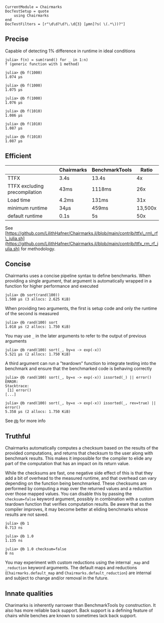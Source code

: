 ```@meta
CurrentModule = Chairmarks
DocTestSetup = quote
    using Chairmarks
end
DocTestFilters = [r"\d\d?\d?\.\d{3} [μmn]?s( \(.*\))?"]
```

## Precise

Capable of detecting 1% difference in runtime in ideal conditions

```jldoctest
julia> f(n) = sum(rand() for _ in 1:n)
f (generic function with 1 method)

julia> @b f(1000)
1.074 μs

julia> @b f(1000)
1.075 μs

julia> @b f(1000)
1.076 μs

julia> @b f(1010)
1.086 μs

julia> @b f(1010)
1.087 μs

julia> @b f(1010)
1.087 μs
```

## Efficient

|               | Chairmarks     | BenchmarkTools    | Ratio
|---------------|----------------|-------------------|-------|
| TTFX          | 3.4s           | 13.4s             | 4x
| TTFX excluding precompilation | 43ms | 1118ms      | 26x
| Load time     | 4.2ms          | 131ms             | 31x
| minimum runtime | 34μs         | 459ms             | 13,500x
| default runtime | 0.1s         | 5s                | 50x

See [https://github.com/LilithHafner/Chairmarks.jl/blob/main/contrib/ttfx\_rm\_rf\_julia.sh](https://github.com/LilithHafner/Chairmarks.jl/blob/main/contrib/ttfx_rm_rf_julia.sh)
for methodology.

## Concise

Chairmarks uses a concise pipeline syntax to define benchmarks. When providing a single
argument, that argument is automatically wrapped in a function for higher performance and
executed

```jldoctest
julia> @b sort(rand(100))
1.500 μs (3 allocs: 2.625 KiB)
```

When providing two arguments, the first is setup code and only the runtime of the second is
measured

```jldoctest
julia> @b rand(100) sort
1.018 μs (2 allocs: 1.750 KiB)
```

You may use `_` in the later arguments to refer to the output of previous arguments

```jldoctest
julia> @b rand(100) sort(_, by=x -> exp(-x))
5.521 μs (2 allocs: 1.750 KiB)
```

A third argument can run a "teardown" function to integrate testing into the benchmark and
ensure that the benchmarked code is behaving correctly

```jldoctest
julia> @b rand(100) sort(_, by=x -> exp(-x)) issorted(_) || error()
ERROR:
Stacktrace:
 [1] error()
[...]

julia> @b rand(100) sort(_, by=x -> exp(-x)) issorted(_, rev=true) || error()
5.358 μs (2 allocs: 1.750 KiB)
```

See [`@b`](@ref) for more info

## Truthful

Chairmarks automatically computes a checksum based on the results of the provided
computations, and returns that checksum to the user along with benchmark results. This makes
it impossible for the compiler to elide any part of the computation that has an impact on
its return value.

While the checksums are fast, one negative side effect of this is that they add a bit of
overhead to the measured runtime, and that overhead can vary depending on the function being
benchmarked. These checksums are performed by computing a map over the returned values and a
reduction over those mapped values. You can disable this by passing the `checksum=false`
keyword argument, possibly in combination with a custom teardown function that verifies
computation results. Be aware that as the compiler improves, it may become better at eliding
benchmarks whose results are not saved.

```jldoctest; filter=r"\d\d?\d?\.\d{3} [μmn]?s( \(.*\))?|0 ns|<0.001 ns"
julia> @b 1
0.713 ns

julia> @b 1.0
1.135 ns

julia> @b 1.0 checksum=false
0 ns
```

You may experiment with custom reductions using the internal `_map` and `_reduction` keyword
arguments. The default maps and reductions (`Chairmarks.default_map` and
`Chairmarks.default_reduction`) are internal and subject to change and/or removal in
the future.

## Innate qualities

Charimarks is inherently narrower than BenchmarkTools by construction. It also has more
reliable back support. Back support is a defining feature of chairs while benches are known
to sometimes lack back support.
